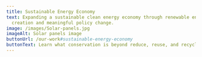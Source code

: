 ```yaml
---
title: Sustainable Energy Economy
text: Expanding a sustainable clean energy economy through renewable energy jobs
  creation and meaningful policy change.
image: /images/Solar-panels.jpg
imageAlt: Solar panels image
buttonUrl: /our-work#sustainable-energy-economy
buttonText: Learn what conservation is beyond reduce, reuse, and recycle
---
```

